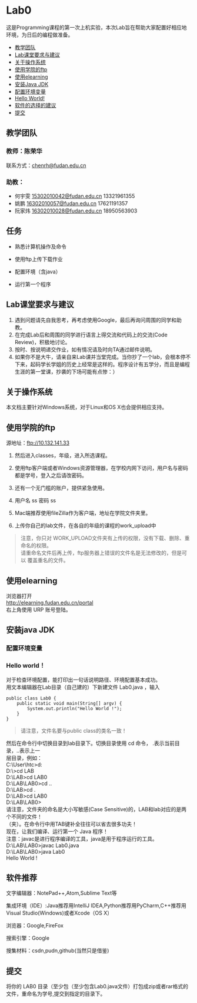 # Lab0

这是Programming课程的第一次上机实验，本次Lab旨在帮助大家配置好相应地环境，为日后的编程做准备。

- [教学团队](#教学团队)  
- [Lab课堂要求与建议](#lab课堂要求与建议)
- [关于操作系统](#关于操作系统)
- [使用学院的ftp](#使用学院的ftp)
- [使用elearning](#使用elearning)
- [安装Java JDK](#安装java-jdk)
- [配置环境变量](#配置环境变量)
- [Hello World!](#hello-world)
- [软件的选择的建议](#软件推荐)
- [提交](#提交)


## 教学团队
### 教师：陈荣华
联系方式：[chenrh@fudan.edu.cn](http://chenrh@fudan.edu.cn)
### 助教：
- 何宇雯 [15302010042@fudan.edu.cn](http://15302010042@fudan.edu.cn) 13321961355
- 姚鹏 [16302010057@fudan.edu.cn](http://16302010057@fudan.edu.cn) 17621191357
- 阮家炜 [16302010028@fudan.edu.cn](http://16302010027@fudan.edu.cn) 18950563903

## 任务

- 熟悉计算机操作及命令

- 使用ftp上传下载作业

- 配置环境（含java）

- 运行第一个程序

## Lab课堂要求与建议  
1. 遇到问题请先自我思考，再考虑使用Google，最后再询问周围的同学和助教。  
2. 在完成Lab后和周围的同学进行语言上得交流和代码上的交流(Code Review)，积极地讨论。  
3. 按时、按说明递交作业，如有情况请及时向TA通过邮件说明。  
4. 如果你不是大牛，请亲自来Lab课并当堂完成。当你抄了一个lab，会根本停不下来，起码学长学姐的历史上经常是这样的。程序设计有五学分，而且是编程生涯的第一堂课，抄袭的下场可能有点惨：）

## 关于操作系统

本文档主要针对Windows系统，对于Linux和OS X也会提供相应支持。

## 使用学院的ftp

源地址：<ftp://10.132.141.33>

1. 然后进入classes，年级，进入所选课程。

2. 使用ftp客户端或者Windows资源管理器，在学校内网下访问，用户名与密码都是学号，登入之后请改密码。

3. 还有一个无门槛的账户，提供紧急使用。

4. 用户名 ss 密码 ss

5. Mac端推荐使用fileZilla作为客户端，地址在学院文件夹里。

6. 上传你自己的lab文件，在各自的年级的课程的work_upload中

>注意，你只对 WORK_UPLOAD文件夹有上传的权限，没有下载、删除、重命名的权限。  
请重命名文件后再上传，ftp服务器上错误的文件名是无法修改的，但是可以 覆盖重名的文件。

## 使用elearning

浏览器打开  
http://elearning.fudan.edu.cn/portal  
右上角使用 URP 账号登陆。

## 安装java JDK

### 配置环境变量

### Hello world！
对于检查环境配置，能打印出一句话说明路径、环境配置基本成功。  
用文本编辑器在Lab目录（自己建的）下新建文件 Lab0.java ，输入  
```
public class Lab0 {  
    public static void main(String[] argv) {  
        System.out.println("Hello World !");  
    }  
} 
```
> 请注意，文件名要与public class的类名一致！

然后在命令行中切换目录到lab目录下。切换目录使用 cd 命令， .表示当前目录，..表示上一  
层目录，例如：  
C:\\User\\htc\>d:  
D:\\\>cd LAB  
D:\\LAB\>cd LAB0  
D:\\LAB\\LAB0\>cd ..  
D:\\LAB\>cd .  
D:\\LAB\>cd LAB0  
D:\\LAB\\LAB0\>  
请注意，文件夹的命名是大小写敏感(Case
Sensitive)的，LAB和lab对应的是两个不同的文件！  
（夹）。在命令行中用TAB键补全往往可以省去很多功夫！  
现在，让我们编译、运行第一个 Java 程序！  
注意：javac是进行程序编译的工具，java是用于程序运行的工具。  
D:\\LAB\\LAB0\>javac Lab0.java  
D:\\LAB\\LAB0\>java Lab0  
Hello World !

## 软件推荐

文字编辑器：NotePad++,Atom,Sublime Text等

集成环境（IDE）:Java推荐用IntelliJ IDEA,Python推荐用PyCharm,C++推荐用Visual
Studio(Windows)或者Xcode（OS X）

浏览器：Google,FireFox

搜索引擎：Google

搜集材料：csdn,pudn,github(当然只是借鉴)

## 提交  
将你的 LAB0
目录（至少包（至少包含Lab0.java文件）打包成zip或者rar格式的文件，重命名为学号,提交到指定的目录下。
